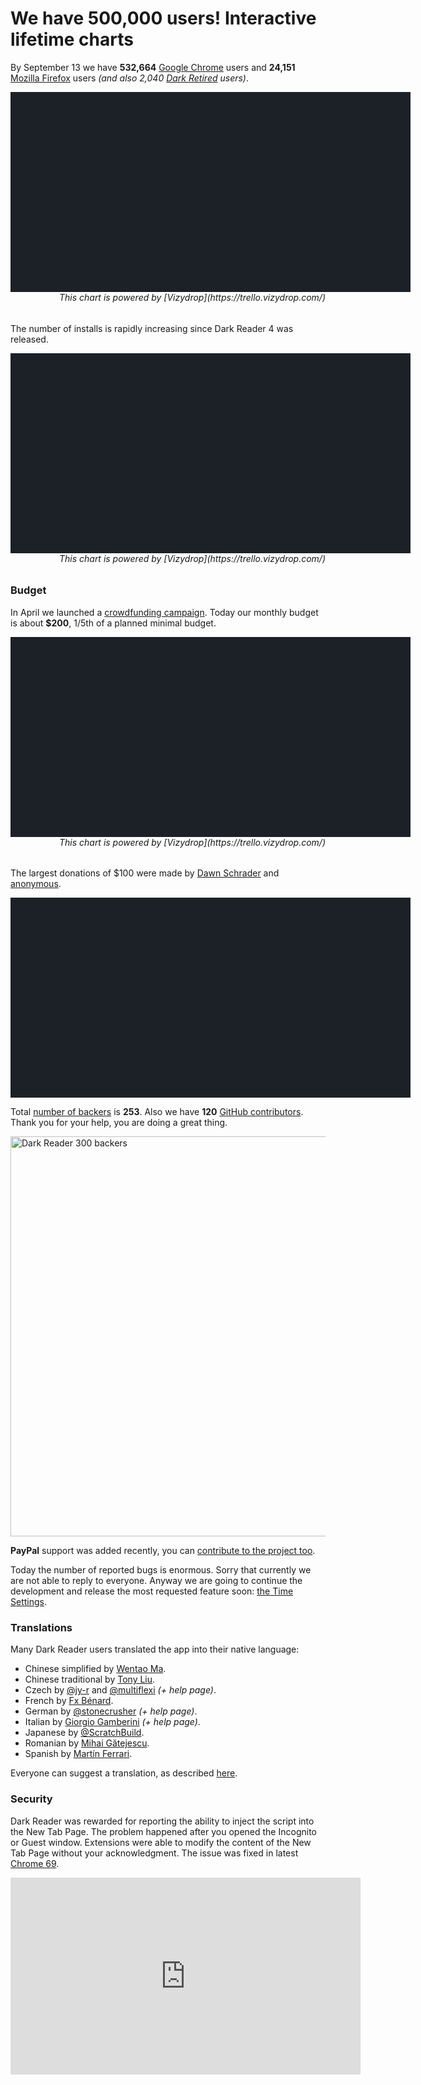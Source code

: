 # We have 500,000 users! Interactive lifetime charts

By September 13 we have
**532,664** [Google Chrome](https://chrome.google.com/webstore/detail/dark-reader/eimadpbcbfnmbkopoojfekhnkhdbieeh) users
and **24,151** [Mozilla Firefox](https://addons.mozilla.org/firefox/addon/darkreader/) users
*(and also 2,040 [Dark Retired](https://chrome.google.com/webstore/detail/dark-retired/oibheihomapbjogmoabgfbkchjchpdfp) users)*.

<div id="chart-users" class="chart" style="background: #1c2128; width: 40rem; height: 20rem;"></div>

<h6 style="text-align: right; margin-top: 0;">This chart is powered by [Vizydrop](https://trello.vizydrop.com/)</h6>

The number of installs is rapidly increasing since Dark Reader 4 was released.

<div id="chart-installs-vs-uninstalls" class="chart" style="background: #1c2128; width: 40rem; height: 20rem;"></div>

<h6 style="text-align: right; margin-top: 0;">This chart is powered by [Vizydrop](https://trello.vizydrop.com/)</h6>

### Budget

In April we launched a [crowdfunding campaign](https://darkreader.org/blog/dynamic-theme/). Today our monthly budget is about **$200**, 1/5th of a planned minimal budget.

<div id="chart-backers" class="chart" style="background: #1c2128; width: 40rem; height: 20rem;"></div>

<h6 style="text-align: right; margin-top: 0;">This chart is powered by [Vizydrop](https://trello.vizydrop.com/)</h6>

The largest donations of $100 were made by [Dawn Schrader](https://opencollective.com/badw0lf1) and [anonymous](https://opencollective.com/anonymous420).

<div id="chart-donations" class="chart" style="background: #1c2128; width: 40rem; height: 20rem;"></div>

Total [number of backers](https://opencollective.com/darkreader#contributors) is **253**.
Also we have **120** [GitHub contributors](https://github.com/darkreader/darkreader/graphs/contributors).
Thank you for your help, you are doing a great thing.

<img src="/images/darkreader-300-backers.png" alt="Dark Reader 300 backers" style="width: 40rem;" />

**PayPal** support was added recently, you can [contribute to the project too](https://opencollective.com/darkreader/donate).

Today the number of reported bugs is enormous.
Sorry that currently we are not able to reply to everyone.
Anyway we are going to continue the development and release the most requested feature soon: [the Time Settings](https://github.com/darkreader/darkreader/issues/10).

### Translations

Many Dark Reader users translated the app into their native language:
- Chinese simplified by [Wentao Ma](https://github.com/WalterMa).
- Chinese traditional by [Tony Liu](https://github.com/lcynot).
- Czech by [@jy-r](https://github.com/jy-r) and [@multiflexi](https://github.com/multiflexi) *(+ help page)*.
- French by [Fx Bénard](https://github.com/fxbenard).
- German by [@stonecrusher](https://github.com/stonecrusher) *(+ help page)*.
- Italian by [Giorgio Gamberini](https://github.com/giorgiogamberini) *(+ help page)*.
- Japanese by [@ScratchBuild](https://github.com/ScratchBuild).
- Romanian by [Mihai Gătejescu](https://github.com/odCat).
- Spanish by [Martín Ferrari](https://github.com/ferrarimartin).

Everyone can suggest a translation, as described [here](https://github.com/darkreader/darkreader/issues/559).

### Security

Dark Reader was rewarded for reporting the ability to inject the script into the New Tab Page.
The problem happened after you opened the Incognito or Guest window.
Extensions were able to modify the content of the New Tab Page without your acknowledgment.
The issue was fixed in latest [Chrome 69](https://chromereleases.googleblog.com/2018/09/stable-channel-update-for-desktop.html).

<iframe width="560" height="315" src="https://www.youtube.com/embed/RUaLdMxl4zw?rel=0" frameborder="0" allowfullscreen></iframe>

<script src="https://cdn.jsdelivr.net/npm/d3@5.7.0/dist/d3.min.js" defer></script>
<script src="https://cdn.jsdelivr.net/npm/taucharts@2.6.1/dist/taucharts.min.js" defer></script>
<link rel="stylesheet" href="https://cdn.jsdelivr.net/npm/taucharts@2.6.1/dist/taucharts.dark.min.css" />
<script>
window.addEventListener('DOMContentLoaded', function() {
// Users
Taucharts.api.tickFormat.add('m-y', function (x) {
  return x.toLocaleDateString('en-US', {
    month: 'short',
    year: 'numeric'
  });
});
(new Taucharts.Chart({
  type: 'stacked-area',
  x: 'Date',
  y: 'Users',
  color: 'Browser',
  label: 'Browser',
  data: getUsersData(),
  guide: {
    x: {
      tickFormat: 'm-y',
      timeInterval: 'month'
    },
    showGridLines: 'y',
    color: {
      brewer: [
        '#2c89a0',
        '#e96c4c'
      ]
    }
  },
  settings: {
    utcTime: true,
    fitModel: 'entire-view'
  },
  plugins: [
    Taucharts.api.plugins.get('crosshair')(),
    Taucharts.api.plugins.get('diff-tooltip')(),
    Taucharts.api.plugins.get('annotations')({
      items: [{
        dim: 'Date',
        val: new Date('2018-03-27'),
        text: 'v4',
        color: 'white',
        position: 'front',
      }, {
        dim: 'Date',
        val: new Date('2015-06-24'),
        text: 'v3',
        color: '#37abc8'
      }, {
        dim: 'Date',
        val: new Date('2014-07-07'),
        text: '2014',
        color: '#e96c4c'
      }]
    }),
    {
      onRender: function (chart) {
        // Fix labels colors
        Array.prototype.slice.call(chart.getSVG().querySelectorAll('text.i-role-label'))
          .forEach(function (el) {
            if (el.textContent === 'Chrome') {
              el.setAttribute('data-label', 'Chrome');
            }
            if (el.textContent === 'Firefox') {
              el.setAttribute('data-label', 'Firefox');
            }
          });
      }
    }
  ],
})).renderTo('#chart-users');
function getUsersData() {
  var csv = getUsersCSV();
  var SEPARATOR = ',';
  var lines = csv.map(function (ln) { return ln.trim(); }).filter(function (ln) { return ln; });
  var headers = lines[0].split(SEPARATOR);
  var data = lines.slice(1).map(function (ln) {
    var values = ln.split(SEPARATOR)
      .map(function (raw) {
        var value = null;
        value = Number(raw);
        if (isNaN(value)) {
          value = new Date(raw);
          if (isNaN(value)) {
            value = raw;
          }
        }
        return value;
      });
    return headers.reduce(function (obj, prop, i) {
      obj[prop] = values[i];
      return obj;
    }, {});
  });
  return data;
}
function getUsersCSV() {
  return [
    'Date,Users,Browser',
    '2014-08-01,61,Chrome',
    '2014-09-01,182,Chrome',
    '2014-10-01,308,Chrome',
    '2014-11-01,472,Chrome',
    '2014-12-01,680,Chrome',
    '2015-01-01,828,Chrome',
    '2015-02-01,1246,Chrome',
    '2015-03-01,2230,Chrome',
    '2015-04-01,2881,Chrome',
    '2015-05-01,3904,Chrome',
    '2015-06-01,4869,Chrome',
    '2015-07-01,5743,Chrome',
    '2015-08-01,7137,Chrome',
    '2015-09-01,8579,Chrome',
    '2015-10-01,10899,Chrome',
    '2015-11-01,13273,Chrome',
    '2015-12-01,16118,Chrome',
    '2016-01-01,17297,Chrome',
    '2016-02-01,36003,Chrome',
    '2016-03-01,41060,Chrome',
    '2016-04-01,47153,Chrome',
    '2016-05-01,53482,Chrome',
    '2016-06-01,57693,Chrome',
    '2016-07-01,73830,Chrome',
    '2016-08-01,86787,Chrome',
    '2016-09-01,101292,Chrome',
    '2016-10-01,114583,Chrome',
    '2016-11-01,134071,Chrome',
    '2016-12-01,150851,Chrome',
    '2017-01-01,145765,Chrome',
    '2017-02-01,179277,Chrome',
    '2017-03-01,194061,Chrome',
    '2017-04-01,204422,Chrome',
    '2017-05-01,219918,Chrome',
    '2017-06-01,225368,Chrome',
    '2017-07-01,226456,Chrome',
    '2017-08-01,232947,Chrome',
    '2017-09-01,246954,Chrome',
    '2017-10-01,265950,Chrome',
    '2017-11-01,274869,Chrome',
    '2017-12-01,284770,Chrome',
    '2018-01-01,265248,Chrome',
    '2018-02-01,313695,Chrome',
    '2018-03-01,323895,Chrome',
    '2018-04-01,348183,Chrome',
    '2018-05-01,387212,Chrome',
    '2018-06-01,380502,Chrome',
    '2018-07-01,417278,Chrome',
    '2018-08-01,436273,Chrome',
    '2018-09-01,515914,Chrome',
    '2018-03-01,3297,Firefox',
    '2018-04-01,5909,Firefox',
    '2018-05-01,8045,Firefox',
    '2018-06-01,10167,Firefox',
    '2018-07-01,12228,Firefox',
    '2018-08-01,16871,Firefox',
    '2018-09-01,20229,Firefox'
  ];
}
// Installs vs. Uninstalls
(new Taucharts.Chart({
  type: 'line',
  x: 'Date',
  y: 'Count',
  color: 'Action',
  label: 'Action',
  data: getInstallsVsUninstallsData(),
  guide: {
    x: {
      tickFormat: 'm-y',
      timeInterval: 'month'
    },
    showGridLines: 'y',
    color: {
      brewer: [
        '#2c89a0',
        '#e96c4c'
      ]
    }
  },
  settings: {
    utcTime: true,
    fitModel: 'entire-view'
  },
  plugins: [
    Taucharts.api.plugins.get('crosshair')(),
    Taucharts.api.plugins.get('diff-tooltip')(),
    Taucharts.api.plugins.get('annotations')({
      items: [{
        dim: 'Date',
        val: new Date('2018-03-27'),
        text: 'v4',
        color: 'white',
        position: 'front',
      }]
    }),
    {
      onRender: function (chart) {
        // Fix labels colors
        Array.prototype.slice.call(chart.getSVG().querySelectorAll('text.i-role-label'))
          .forEach(function (el) {
            if (el.textContent === 'Installs') {
              el.setAttribute('data-label', 'Installs');
            }
            if (el.textContent === 'Uninstalls') {
              el.setAttribute('data-label', 'Uninstalls');
            }
          });
      }
    }
  ],
})).renderTo('#chart-installs-vs-uninstalls');
function getInstallsVsUninstallsData() {
  return []
    .concat(getInstalls().map((function (ln) {
      return {
        'Action': 'Installs',
        'Date': new Date(ln.split(',')[0] + '-01'),
        'Count': parseInt(ln.split(',')[1])
      };
    })))
    .concat(getUninstalls().map((function (ln) {
      return {
        'Action': 'Uninstalls',
        'Date': new Date(ln.split(',')[0] + '-01'),
        'Count': parseInt(ln.split(',')[1])
      };
    })));
}
function getInstalls() {
  return [
    '2014-07,118',
    '2014-08,208',
    '2014-09,291',
    '2014-10,346',
    '2014-11,425',
    '2014-12,500',
    '2015-01,712',
    '2015-02,987',
    '2015-03,1213',
    '2015-04,1696',
    '2015-05,1639',
    '2015-06,1284',
    '2015-07,2508',
    '2015-08,3525',
    '2015-09,3939',
    '2015-10,4385',
    '2015-11,5178',
    '2015-12,6172',
    '2016-01,20556',
    '2016-02,9773',
    '2016-03,12329',
    '2016-04,12529',
    '2016-05,11987',
    '2016-06,25674',
    '2016-07,22703',
    '2016-08,23391',
    '2016-09,26062',
    '2016-10,32084',
    '2016-11,34175',
    '2016-12,28632',
    '2017-01,39147',
    '2017-02,29948',
    '2017-03,32982',
    '2017-04,34976',
    '2017-05,33955',
    '2017-06,27727',
    '2017-07,26441',
    '2017-08,30062',
    '2017-09,32195',
    '2017-10,33636',
    '2017-11,32868',
    '2017-12,31033',
    '2018-01,38206',
    '2018-02,41862',
    '2018-03,48119',
    '2018-04,48408',
    '2018-05,54099',
    '2018-06,71787',
    '2018-07,73223',
    '2018-08,111905'
  ];
}
function getUninstalls() {
  return [
    '2016-03,13',
    '2016-04,98',
    '2016-05,382',
    '2016-06,6377',
    '2016-07,8509',
    '2016-08,10703',
    '2016-09,11645',
    '2016-10,12907',
    '2016-11,15125',
    '2016-12,13940',
    '2017-01,17290',
    '2017-02,14409',
    '2017-03,15567',
    '2017-04,16175',
    '2017-05,17085',
    '2017-06,14350',
    '2017-07,13211',
    '2017-08,15291',
    '2017-09,11465',
    '2017-10,3639',
    '2017-11,11076',
    '2017-12,15401',
    '2018-01,19269',
    '2018-02,20441',
    '2018-03,24075',
    '2018-04,26878',
    '2018-05,30213',
    '2018-06,28178',
    '2018-07,30724',
    '2018-08,49823'
  ];
}
// Backers
Taucharts.api.tickFormat.add('usd', function (x) { return '$' + x; });
(new Taucharts.Chart({
  type: 'bar',
  x: 'Month',
  y: 'Amount (USD)',
  label: 'Amount (USD)',
  data: getBackersData(),
  guide: {
    showGridLines: 'y',
    color: {
      brewer: [
        '#2c89a0',
        '#e96c4c'
      ]
    },
    x: {
      label: {
        text: '2018'
      },
    },
    label: {
      tickFormat: 'usd'
    }
  },
  plugins: [
    Taucharts.api.plugins.get('crosshair')(),
    Taucharts.api.plugins.get('tooltip')(),
    Taucharts.api.plugins.get('annotations')({
      items: [{
        dim: 'Amount (USD)',
        val: 1000,
        text: 'Expected monthly budget',
        color: '#e96c4c',
        position: 'front'
      }]
    })
  ],
  settings: {
    fitModel: 'entire-view',
  }
})).renderTo('#chart-backers');
function getBackersData() {
  return [{
      'Month': 'March',
      'Backers': 4,
      'Amount (USD)': 29
    },
    {
      'Month': 'April',
      'Backers': 135,
      'Amount (USD)': 1523
    },
    {
      'Month': 'May',
      'Backers': 67,
      'Amount (USD)': 521
    },
    {
      'Month': 'June',
      'Backers': 48,
      'Amount (USD)': 222
    },
    {
      'Month': 'July',
      'Backers': 45,
      'Amount (USD)': 227
    },
    {
      'Month': 'August',
      'Backers': 44,
      'Amount (USD)': 190
    }
  ];
}
// Donations
var data = getData();
var container = d3.select('#chart-donations');
var rect = container.node().getBoundingClientRect();
var width = rect.width;
var height = rect.height;
var color = d3.scaleLinear()
  .range(['#2c89a0', '#e96c4c'])
  .domain(d3.extent(data));
var treemap = d3.treemap()
  .size([width, height])
  .paddingInner(2);
var root = d3.hierarchy({children: data.map(function (d) { return {value: d}; })}).sum(function (d) { return d.value; });
var nodes = root.descendants();
treemap(root);
var cells = container
  .selectAll('.cell')
  .data(nodes.filter(function (n) { return n.depth > 0; }))
  .enter()
  .append('div')
  .attr('class', 'cell')
  .classed('cell_small', function (n) { return n.value < 20; })
  .classed('cell_very-small', function (n) { return n.value < 5; })
  .style('left', function (n) { return n.x0 + 'px'; })
  .style('top', function (n) { return n.y0 + 'px'; })
  .style('width', function (n) { return (n.x1 - n.x0) + 'px'; })
  .style('height', function (n) { return (n.y1 - n.y0) + 'px'; });
cells
  .append('div')
  .attr('class', 'cell__bg')
  .style('background', function (n) { return color(n.value); });
cells
  .append('span')
  .attr('class', 'cell__text')
  .text(function (n) { return n.value; });
function getData(){
  return [100, 100, 50, 50, 50, 50, 50, 50, 50, 50, 50, 50, 50, 50, 50, 50, 50, 40, 30, 30, 30, 25, 25, 25, 25, 25, 25, 25, 25, 25, 25, 25, 25, 25, 25, 25, 25, 25, 25, 25, 20, 20, 20, 20, 20, 20, 20, 20, 20, 20, 20, 20, 20, 20, 20, 20, 18, 16, 15, 15, 15, 15, 15, 15, 12, 12, 12, 12, 12, 12, 12, 12, 12, 12, 12, 10, 10, 10, 10, 10, 10, 10, 10, 10, 10, 10, 10, 10, 10, 10, 10, 10, 10, 10, 10, 10, 10, 10, 10, 10, 10, 10, 10, 10, 10, 10, 10, 10, 10, 10, 10, 10, 10, 10, 10, 10, 10, 10, 10, 10, 10, 10, 10, 10, 10, 10, 10, 10, 10, 10, 10, 10, 10, 10, 10, 10, 10, 10, 10, 10, 10, 10, 10, 10, 10, 10, 10, 10, 10, 10, 10, 10, 10, 10, 10, 10, 10, 10, 10, 10, 10, 10, 10, 10, 10, 10, 10, 8, 8, 7, 7, 6, 6, 5, 5, 5, 5, 5, 5, 5, 5, 5, 5, 5, 5, 5, 5, 5, 5, 5, 5, 5, 5, 5, 5, 5, 5, 5, 5, 5, 5, 5, 5, 5, 5, 5, 5, 5, 5, 5, 5, 5, 5, 5, 5, 5, 5, 5, 5, 5, 5, 5, 5, 5, 5, 5, 5, 5, 5, 5, 5, 5, 5, 5, 5, 5, 5, 5, 5, 5, 5, 5, 5, 4, 4, 4, 4, 4, 2, 2, 2, 2, 2];
}
});
</script>

<style>
.chart {
  overflow: hidden;
}
.tau-chart__tooltip {
  box-shadow: none;
  color: #fff;
}
.tau-chart__tooltip__buttons {
  box-shadow: none;
}
.tau-chart__tooltip__button {
  background: black;
  color: #fff;
}
.tau-chart__tooltip__button:hover {
  background: #1c2128;
}
.diff-tooltip__item_highlighted {
  background: transparent;
  box-shadow: none !important;
}
.tau-crosshair__label__text,
.i-role-datum~.i-role-label {
  fill: white !important;
}
#chart-donations {
  cursor: pointer;
  overflow: visible;
  position: relative;
}
#chart-donations .cell {
  box-sizing: border-box;
  overflow: hidden;
  position: absolute;
}
#chart-donations .cell__bg {
  height: 100%;
  opacity: 0.7;
  position: absolute;
  width: 100%;
}
#chart-donations .cell__text {
  color: white;
  display: inline-block;
  font-size: 11px;
  height: 100%;
  padding: 4px;
  position: absolute;
  width: 100%;
}
#chart-donations .cell__text::before {
  content: "$";
}
#chart-donations .cell:hover {
  overflow: visible;
  z-index: 999;
}
#chart-donations .cell:hover .cell__bg {
  opacity: 1;
}
#chart-donations .cell.cell_small .cell__text {
  font-size: 9px;
  padding: 1px;
}
#chart-donations .cell.cell_very-small .cell__text::before {
  content: "";
}
text[data-label="Chrome"],
text[data-label="Installs"] {
  fill: #2c89a0 !important;
}
text[data-label="Firefox"],
text[data-label="Uninstalls"] {
  fill: #e96c4c !important;
}
</style>
